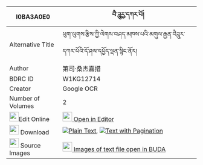 |I0BA3A0E0|བཻ་ཌཱུརྱ་དཀར་པོ། 
| --- | --- 
|Alternative Title |ཕུག་ལུགས་རྩིས་ཀྱི་ལེགས་བཤད་མཁས་པའི་མགུལ་རྒྱན་བཻཌཱུར་དཀར་པོའི་དོ་ཤལ་དཔྱོད་ལྡན་སྙིང་ནོར།
|Author| 第司·桑杰嘉措
|BDRC ID | W1KG12714
|Creator | Google OCR
|Number of Volumes| 2
|<img width="25" src="https://img.icons8.com/color/25/000000/edit-property.png">Edit Online| [<img width="25" src="https://avatars.githubusercontent.com/u/45091458?s=200&v=4"> Open in Editor](http://editor.openpecha.org/I0BA3A0E0)
|<img width="25" src="https://img.icons8.com/fluent/48/000000/download-2.png"/>  Download | [![](https://img.icons8.com/color/20/000000/txt.png)Plain Text](https://github.com/Openpecha/I0BA3A0E0/releases/download/v1/bai_durya(?)_karpo_plain_I0BA3A0E0.zip), [![](https://img.icons8.com/color/20/000000/txt.png)Text with Pagination](https://github.com/Openpecha/I0BA3A0E0/releases/download/v1/bai_durya(?)_karpo_pages_I0BA3A0E0.zip)
|<img width="25" src="https://img.icons8.com/plasticine/100/000000/pictures-folder.png"/>  Source Images | [<img width="25" src="https://library.bdrc.io/icons/BUDA-small.svg"> Images of text file open in BUDA](https://library.bdrc.io/show/bdr:W1KG12714)